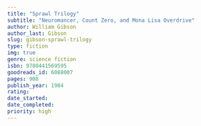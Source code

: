```yaml
---
title: "Sprawl Trilogy"
subtitle: "Neuromancer, Count Zero, and Mona Lisa Overdrive"
author: William Gibson
author_last: Gibson
slug: gibson-sprawl-trilogy
type: fiction
img: true
genre: science fiction
isbn: 9780441569595
goodreads_id: 6088007
pages: 908
publish_year: 1984
rating: 
date_started:
date_completed:
priority: high
---
```

